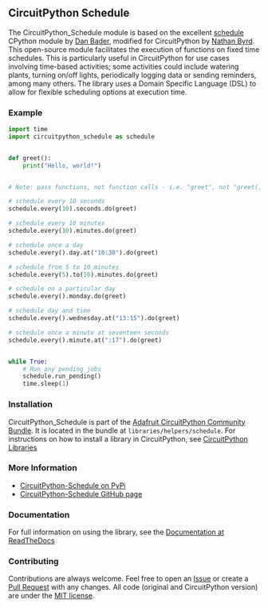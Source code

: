 ## CircuitPython Schedule

The CircuitPython_Schedule module is based on the excellent [schedule](https://pypi.org/project/schedule/) CPython module by [Dan Bader](https://pypi.org/user/dbader/), modified for CircuitPython by [Nathan Byrd](https://github.com/cognitivegears).  This open-source module facilitates the execution of functions on fixed time schedules. This is particularly useful in CircuitPython for use cases involving time-based activities; some activities could include watering plants, turning on/off lights, periodically logging data or sending reminders, among many others. The library uses a Domain Specific Language (DSL) to allow for flexible scheduling options at execution time.

### Example

```python
import time
import circuitpython_schedule as schedule


def greet():
    print("Hello, world!")


# Note: pass functions, not function calls - i.e. "greet", not "greet()"

# schedule every 10 seconds
schedule.every(10).seconds.do(greet)

# schedule every 10 minutes
schedule.every(10).minutes.do(greet)

# schedule once a day
schedule.every().day.at("10:30").do(greet)

# schedule from 5 to 10 minutes
schedule.every(5).to(10).minutes.do(greet)

# schedule on a particular day
schedule.every().monday.do(greet)

# schedule day and time
schedule.every().wednesday.at("13:15").do(greet)

# schedule once a minute at seventeen seconds
schedule.every().minute.at(":17").do(greet)


while True:
    # Run any pending jobs
    schedule.run_pending()
    time.sleep(1)
````

### Installation

CircuitPython_Schedule is part of the [Adafruit CircuitPython Community Bundle](https://github.com/adafruit/CircuitPython_Community_Bundle). It is located in the bundle at `libraries/helpers/schedule`. For instructions on how to install a library in CircuitPython, see [CircuitPython Libraries](https://learn.adafruit.com/welcome-to-circuitpython/circuitpython-libraries)



### More Information

* [CircuitPython-Schedule on PyPi](https://pypi.org/project/circuitpython-schedule/)
* [CircuitPython-Schedule GitHub page](https://github.com/cognitivegears/CircuitPython_Schedule)

### Documentation

For full information on using the library, see the [Documentation at ReadTheDocs](https://circuitpython-schedule.readthedocs.io/en/latest/)

### Contributing

Contributions are always welcome. Feel free to open an [Issue](https://github.com/cognitivegears/CircuitPython_Schedule/issues) or create a [Pull Request](https://github.com/cognitivegears/CircuitPython_Schedule/pulls) with any changes. All code (original and CircuitPython version) are under the [MIT license](https://github.com/cognitivegears/CircuitPython_Schedule/blob/main/LICENSE).
